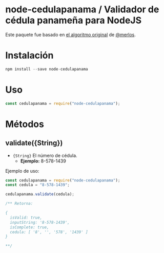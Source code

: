 # node-cedulapanama / Validador de cédula panameña para NodeJS

Este paquete fue basado en [el algoritmo original](https://github.com/merlos/cedula-panama) de [@merlos](https://github.com/merlos/).

# Instalación

```js
npm install --save node-cedulapanama
```

# Uso

```js
const cedulapanama = require("node-cedulapanama");
```

# Métodos

## validate({String})

-   `{String}` El número de cédula.
    -   **Ejemplo:** 8-578-1439

Ejemplo de uso:

```js
const cedulapanama = require("node-cedulapanama");
const cedula = "8-578-1439";

cedulapanama.validate(cedula);

/** Retorna: 

{
  isValid: true,
  inputString: '8-578-1439',
  isComplete: true,
  cedula: [ '8', '', '578', '1439' ]
}

**/
```
